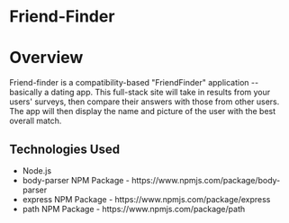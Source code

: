 # Friend-Finder

<b><h1>Overview</b></h1>
Friend-finder is a compatibility-based "FriendFinder" application -- basically a dating app. This full-stack site will take in results from your users' surveys, then compare their answers with those from other users. The app will then display the name and picture of the user with the best overall match.

<b><h2>Technologies Used</b></h2>
<ul>
  <li>Node.js</li>
<li>body-parser NPM Package - https://www.npmjs.com/package/body-parser</li>
<li>express NPM Package - https://www.npmjs.com/package/express</li>
<li>path NPM Package - https://www.npmjs.com/package/path</li>
</ul>
